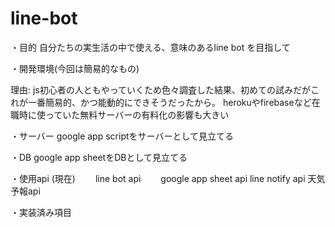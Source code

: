 # line-bot

・目的
自分たちの実生活の中で使える、意味のあるline bot を目指して

・開発環境(今回は簡易的なもの)

理由: js初心者の人ともやっていくため色々調査した結果、初めての試みだがこれが一番簡易的、かつ能動的にできそうだったから。
      herokuやfirebaseなど在職時に使っていた無料サーバーの有料化の影響も大きい

・サーバー
google app scriptをサーバーとして見立てる

・DB
google app sheetをDBとして見立てる

・使用api (現在)
　　line bot api
　　google app sheet api
    line notify api
    天気予報api 

・実装済み項目
  
    
